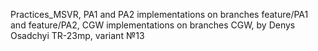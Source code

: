 Practices_MSVR, PA1 and PA2 implementations on branches feature/PA1 and feature/PA2, CGW implementations on branches CGW, by Denys Osadchyi TR-23mp, variant №13